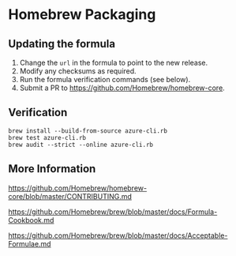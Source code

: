 Homebrew Packaging
==================


Updating the formula
--------------------
1. Change the `url` in the formula to point to the new release.
2. Modify any checksums as required.
3. Run the formula verification commands (see below).
4. Submit a PR to https://github.com/Homebrew/homebrew-core.


Verification
------------

```
brew install --build-from-source azure-cli.rb
brew test azure-cli.rb
brew audit --strict --online azure-cli.rb
```

More Information
----------------
https://github.com/Homebrew/homebrew-core/blob/master/CONTRIBUTING.md

https://github.com/Homebrew/brew/blob/master/docs/Formula-Cookbook.md

https://github.com/Homebrew/brew/blob/master/docs/Acceptable-Formulae.md
